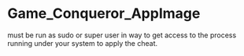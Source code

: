 # Game_Conqueror_AppImage

must be run as sudo or super user in way to get access to the process running under your system to apply the cheat.
